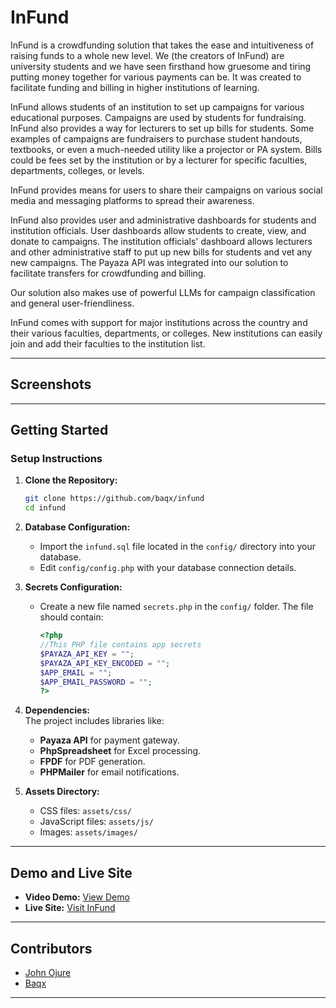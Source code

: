 
# InFund  

InFund is a crowdfunding solution that takes the ease and intuitiveness of raising funds to a whole new level. We (the creators of InFund) are university students and we have seen firsthand how gruesome and tiring putting money together for various payments can be. It was created to facilitate funding and billing in higher institutions of learning.  

InFund allows students of an institution to set up campaigns for various educational purposes. Campaigns are used by students for fundraising. InFund also provides a way for lecturers to set up bills for students. Some examples of campaigns are fundraisers to purchase student handouts, textbooks, or even a much-needed utility like a projector or PA system. Bills could be fees set by the institution or by a lecturer for specific faculties, departments, colleges, or levels.  

InFund provides means for users to share their campaigns on various social media and messaging platforms to spread their awareness.  

InFund also provides user and administrative dashboards for students and institution officials. User dashboards allow students to create, view, and donate to campaigns. The institution officials' dashboard allows lecturers and other administrative staff to put up new bills for students and vet any new campaigns. The Payaza API was integrated into our solution to facilitate transfers for crowdfunding and billing.  

Our solution also makes use of powerful LLMs for campaign classification and general user-friendliness.  

InFund comes with support for major institutions across the country and their various faculties, departments, or colleges. New institutions can easily join and add their faculties to the institution list.  

---

## Screenshots  



---

## Getting Started  

### Setup Instructions  

1. **Clone the Repository:**  
   ```bash  
   git clone https://github.com/baqx/infund  
   cd infund  
   ```  

2. **Database Configuration:**  
   - Import the `infund.sql` file located in the `config/` directory into your database.  
   - Edit `config/config.php` with your database connection details.  

3. **Secrets Configuration:**  
   - Create a new file named `secrets.php` in the `config/` folder. The file should contain:  
     ```php  
     <?php  
     //This PHP file contains app secrets  
     $PAYAZA_API_KEY = "";  
     $PAYAZA_API_KEY_ENCODED = "";  
     $APP_EMAIL = "";  
     $APP_EMAIL_PASSWORD = "";  
     ?>  
     ```  

4. **Dependencies:**  
   The project includes libraries like:  
   - **Payaza API** for payment gateway.
   - **PhpSpreadsheet** for Excel processing.  
   - **FPDF** for PDF generation.  
   - **PHPMailer** for email notifications.  

5. **Assets Directory:**  
   - CSS files: `assets/css/`  
   - JavaScript files: `assets/js/`  
   - Images: `assets/images/`  

---

## Demo and Live Site  

- **Video Demo:** [View Demo](#)  
- **Live Site:** [Visit InFund](#)  

---

## Contributors  

- [John Ojure](https://github.com/johnojure)  
- [Baqx](https://github.com/baqx)  

---
